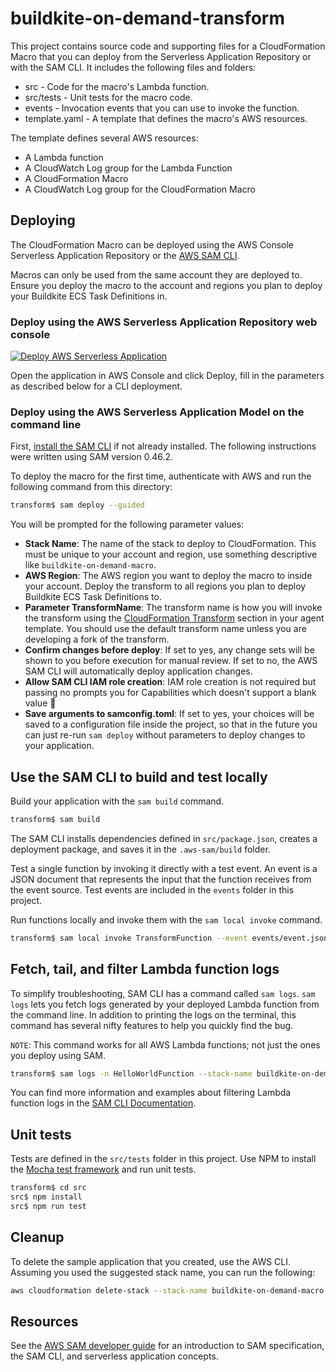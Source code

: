 # buildkite-on-demand-transform

This project contains source code and supporting files for a CloudFormation
Macro that you can deploy from the Serverless Application Repository or with the
SAM CLI. It includes the following files and folders:

- src - Code for the macro's Lambda function.
- src/tests - Unit tests for the macro code. 
- events - Invocation events that you can use to invoke the function.
- template.yaml - A template that defines the macro's AWS resources.

The template defines several AWS resources:

- A Lambda function
- A CloudWatch Log group for the Lambda Function
- A CloudFormation Macro
- A CloudWatch Log group for the CloudFormation Macro

## Deploying

The CloudFormation Macro can be deployed using the AWS Console Serverless
Application Repository or the [AWS SAM CLI](https://docs.aws.amazon.com/serverless-application-model/latest/developerguide/serverless-sam-reference.html#serverless-sam-cli).

Macros can only be used from the same account they are deployed to. Ensure you
deploy the macro to the account and regions you plan to deploy your Buildkite
ECS Task Definitions in.

### Deploy using the AWS Serverless Application Repository web console

[![Deploy AWS Serverless Application](https://cdn.rawgit.com/buildkite/cloudformation-launch-stack-button-svg/master/launch-stack.svg)](https://serverlessrepo.aws.amazon.com/applications/arn:aws:serverlessrepo:us-east-1:832577133680:applications~buildkite-on-demand-transform)

Open the application in AWS Console and click Deploy, fill in the parameters
as described below for a CLI deployment.

### Deploy using the AWS Serverless Application Model on the command line

First, [install the SAM CLI](https://docs.aws.amazon.com/serverless-application-model/latest/developerguide/serverless-sam-cli-install.html)
if not already installed. The following instructions were written using SAM
version 0.46.2.

To deploy the macro for the first time, authenticate with AWS and run the
following command from this directory:

```bash
transform$ sam deploy --guided
```

You will be prompted for the following parameter values:

* **Stack Name**: The name of the stack to deploy to CloudFormation. This must
be unique to your account and region, use something descriptive like
`buildkite-on-demand-macro`.
* **AWS Region**: The AWS region you want to deploy the macro to inside your
account. Deploy the transform to all regions you plan to deploy Buildkite ECS
Task Definitions to.
* **Parameter TransformName**: The transform name is how you will invoke the
transform using the [CloudFormation Transform](https://docs.aws.amazon.com/AWSCloudFormation/latest/UserGuide/transform-section-structure.html)
section in your agent template. You should use the default transform name unless
you are developing a fork of the transform.
* **Confirm changes before deploy**: If set to yes, any change sets will be shown to you before execution for manual review. If set to no, the AWS SAM CLI will automatically deploy application changes.
* **Allow SAM CLI IAM role creation**: IAM role creation is not required but
passing no prompts you for Capabilities which doesn't support a blank value 🤷
* **Save arguments to samconfig.toml**: If set to yes, your choices will be saved to a configuration file inside the project, so that in the future you can just re-run `sam deploy` without parameters to deploy changes to your application.

## Use the SAM CLI to build and test locally

Build your application with the `sam build` command.

```bash
transform$ sam build
```

The SAM CLI installs dependencies defined in `src/package.json`, creates a
deployment package, and saves it in the `.aws-sam/build` folder.

Test a single function by invoking it directly with a test event. An event is a
JSON document that represents the input that the function receives from the
event source. Test events are included in the `events` folder in this project.

Run functions locally and invoke them with the `sam local invoke` command.

```bash
transform$ sam local invoke TransformFunction --event events/event.json
```

## Fetch, tail, and filter Lambda function logs

To simplify troubleshooting, SAM CLI has a command called `sam logs`. `sam logs` lets you fetch logs generated by your deployed Lambda function from the command line. In addition to printing the logs on the terminal, this command has several nifty features to help you quickly find the bug.

`NOTE`: This command works for all AWS Lambda functions; not just the ones you deploy using SAM.

```bash
transform$ sam logs -n HelloWorldFunction --stack-name buildkite-on-demand-transform --tail
```

You can find more information and examples about filtering Lambda function logs in the [SAM CLI Documentation](https://docs.aws.amazon.com/serverless-application-model/latest/developerguide/serverless-sam-cli-logging.html).

## Unit tests

Tests are defined in the `src/tests` folder in this project. Use NPM to install
the [Mocha test framework](https://mochajs.org/) and run unit tests.

```bash
transform$ cd src
src$ npm install
src$ npm run test
```

## Cleanup

To delete the sample application that you created, use the AWS CLI. Assuming you
used the suggested stack name, you can run the following:

```bash
aws cloudformation delete-stack --stack-name buildkite-on-demand-macro
```

## Resources

See the [AWS SAM developer guide](https://docs.aws.amazon.com/serverless-application-model/latest/developerguide/what-is-sam.html) for an introduction to SAM specification, the SAM CLI, and serverless application concepts.
